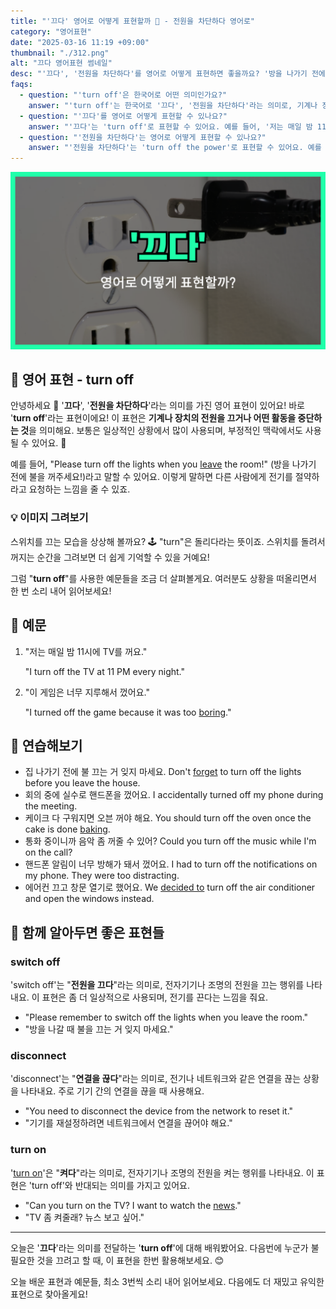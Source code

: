 ```yaml
---
title: "'끄다' 영어로 어떻게 표현할까 🔌 - 전원을 차단하다 영어로"
category: "영어표현"
date: "2025-03-16 11:19 +09:00"
thumbnail: "./312.png"
alt: "끄다 영어표현 썸네일"
desc: "'끄다', '전원을 차단하다'를 영어로 어떻게 표현하면 좋을까요? '방을 나가기 전에 불을 꺼주세요!', '게임이 너무 지루해서 껐어요.' 등을 영어로 표현하는 법을 배워봅시다. 다양한 예문을 통해서 연습하고 본인의 표현으로 만들어 보세요."
faqs:
  - question: "'turn off'은 한국어로 어떤 의미인가요?"
    answer: "'turn off'는 한국어로 '끄다', '전원을 차단하다'라는 의미로, 기계나 장치의 전원을 끄거나 어떤 활동을 중단하는 것을 뜻해요."
  - question: "'끄다'를 영어로 어떻게 표현할 수 있나요?"
    answer: "'끄다'는 'turn off'로 표현할 수 있어요. 예를 들어, '저는 매일 밤 11시에 TV를 꺼요.'는 'I turn off the TV at 11 PM every night.'로 말할 수 있어요."
  - question: "'전원을 차단하다'는 영어로 어떻게 표현할 수 있나요?"
    answer: "'전원을 차단하다'는 'turn off the power'로 표현할 수 있어요. 예를 들어, '기계를 사용하지 않을 때는 전원을 차단하세요.'는 'Please turn off the power when not using the machine.'로 말할 수 있어요."
---
```


![끄다 영어표현 썸네일](./312.png)

## 🌟 영어 표현 - turn off

안녕하세요 👋 '**끄다**', '**전원을 차단하다**'라는 의미를 가진 영어 표현이 있어요! 바로 '**turn off**'라는 표현이에요! 이 표현은 **기계나 장치의 전원을 끄거나 어떤 활동을 중단하는 것**을 의미해요. 보통은 일상적인 상황에서 많이 사용되며, 부정적인 맥락에서도 사용될 수 있어요. 🔌

예를 들어, "Please turn off the lights when you [leave](/blog/in-english/402.leave/) the room!" (방을 나가기 전에 불을 꺼주세요!)라고 말할 수 있어요. 이렇게 말하면 다른 사람에게 전기를 절약하라고 요청하는 느낌을 줄 수 있죠.

### 💡 이미지 그려보기

스위치를 끄는 모습을 상상해 볼까요? 🕹️ "turn"은 돌리다라는 뜻이죠. 스위치를 돌려서 꺼지는 순간을 그려보면 더 쉽게 기억할 수 있을 거예요!

그럼 "**turn off**"를 사용한 예문들을 조금 더 살펴볼게요. 여러분도 상황을 떠올리면서 한 번 소리 내어 읽어보세요!

## 📖 예문

1. "저는 매일 밤 11시에 TV를 꺼요."

   "I turn off the TV at 11 PM every night."

2. "이 게임은 너무 지루해서 껐어요."

   "I turned off the game because it was too [boring](/blog/vocab-1/040.boring/)."

## 💬 연습해보기

<ul data-interactive-list>
  <li data-interactive-item>
    <span data-toggler>집 나가기 전에 불 끄는 거 잊지 마세요.</span>
    <span data-answer>Don't <a href="/blog/in-english/023.forget/">forget</a> to turn off the lights before you leave the house.</span>
  </li>
  <li data-interactive-item>
    <span data-toggler>회의 중에 실수로 핸드폰을 껐어요.</span>
    <span data-answer>I accidentally turned off my phone during the meeting.</span>
  </li>
  <li data-interactive-item>
    <span data-toggler>케이크 다 구워지면 오븐 꺼야 해요.</span>
    <span data-answer>You should turn off the oven once the cake is done <a href="/blog/in-english/462.bake/">baking</a>.</span>
  </li>
  <li data-interactive-item>
    <span data-toggler>통화 중이니까 음악 좀 꺼줄 수 있어?</span>
    <span data-answer>Could you turn off the music while I'm on the call?</span>
  </li>
  <li data-interactive-item>
    <span data-toggler>핸드폰 알림이 너무 방해가 돼서 껐어요.</span>
    <span data-answer>I had to turn off the notifications on my phone. They were too distracting.</span>
  </li>
  <li data-interactive-item>
    <span data-toggler>에어컨 끄고 창문 열기로 했어요.</span>
    <span data-answer>We <a href="/blog/in-english/062.decide-to/">decided to</a> turn off the air conditioner and open the windows instead.</span>
  </li>
</ul>

## 🤝 함께 알아두면 좋은 표현들

### switch off

'switch off'는 "**전원을 끄다**"라는 의미로, 전자기기나 조명의 전원을 끄는 행위를 나타내요. 이 표현은 좀 더 일상적으로 사용되며, 전기를 끈다는 느낌을 줘요.

- "Please remember to switch off the lights when you leave the room."
- "방을 나갈 때 불을 끄는 거 잊지 마세요."

### disconnect

'disconnect'는 "**연결을 끊다**"라는 의미로, 전기나 네트워크와 같은 연결을 끊는 상황을 나타내요. 주로 기기 간의 연결을 끊을 때 사용해요.

- "You need to disconnect the device from the network to reset it."
- "기기를 재설정하려면 네트워크에서 연결을 끊어야 해요."

### turn on

'[turn on](/blog/in-english/310.turn-on/)'은 "**켜다**"라는 의미로, 전자기기나 조명의 전원을 켜는 행위를 나타내요. 이 표현은 'turn off'와 반대되는 의미를 가지고 있어요.

- "Can you turn on the TV? I want to watch the [news](/blog/in-english/536.news/)."
- "TV 좀 켜줄래? 뉴스 보고 싶어."

---

오늘은 '**끄다**'라는 의미를 전달하는 '**turn off**'에 대해 배워봤어요. 다음번에 누군가 불필요한 것을 끄려고 할 때, 이 표현을 한번 활용해보세요. 😊

오늘 배운 표현과 예문들, 최소 3번씩 소리 내어 읽어보세요. 다음에도 더 재밌고 유익한 표현으로 찾아올게요!
